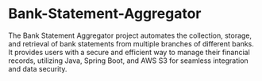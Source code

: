 # Bank-Statement-Aggregator
The Bank Statement Aggregator project automates the collection, storage, and retrieval of bank statements from multiple branches of different banks. It provides users with a secure and efficient way to manage their financial records, utilizing Java, Spring Boot, and AWS S3 for seamless integration and data security.
